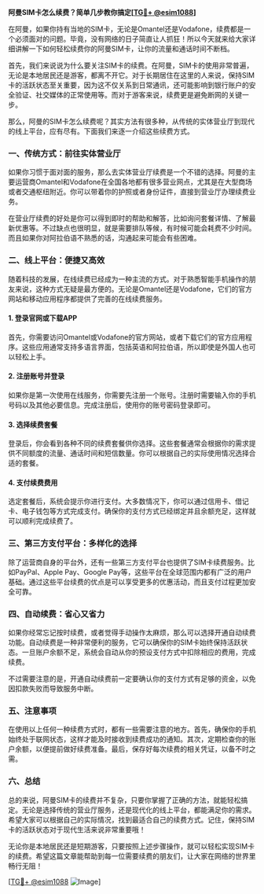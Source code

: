 **阿曼SIM卡怎么续费？简单几步教你搞定[[TG💪+ @esim1088](https://t.me/s/esim1088)]**

在阿曼，如果你持有当地的SIM卡，无论是Omantel还是Vodafone，续费都是一个必须面对的问题。毕竟，没有网络的日子简直让人抓狂！所以今天就来给大家详细讲解一下如何轻松续费你的阿曼SIM卡，让你的流量和通话时间不断档。

首先，我们来说说为什么要关注SIM卡的续费。在阿曼，SIM卡的使用非常普遍，无论是本地居民还是游客，都离不开它。对于长期居住在这里的人来说，保持SIM卡的活跃状态至关重要，因为这不仅关系到日常通讯，还可能影响到银行账户的安全验证、社交媒体的正常使用等。而对于游客来说，续费更是避免断网的关键一步。

那么，阿曼的SIM卡怎么续费呢？其实方法有很多种，从传统的实体营业厅到现代的线上平台，应有尽有。下面我们来逐一介绍这些续费方式。

### 一、传统方式：前往实体营业厅

如果你习惯于面对面的服务，那么去实体营业厅续费是一个不错的选择。阿曼的主要运营商Omantel和Vodafone在全国各地都有很多营业网点，尤其是在大型商场或者交通枢纽附近。你可以带着你的护照或者身份证件，直接到营业厅办理续费业务。

在营业厅续费的好处是你可以得到即时的帮助和解答，比如询问套餐详情、了解最新优惠等。不过缺点也很明显，就是需要排队等候，有时候可能会耗费不少时间。而且如果你对阿拉伯语不熟悉的话，沟通起来可能会有些困难。

### 二、线上平台：便捷又高效

随着科技的发展，在线续费已经成为一种主流的方式。对于熟悉智能手机操作的朋友来说，这种方式无疑是最方便的。无论是Omantel还是Vodafone，它们的官方网站和移动应用程序都提供了完善的在线续费服务。

#### 1. 登录官网或下载APP

首先，你需要访问Omantel或Vodafone的官方网站，或者下载它们的官方应用程序。这些应用通常支持多语言界面，包括英语和阿拉伯语，所以即使是外国人也可以轻松上手。

#### 2. 注册账号并登录

如果你是第一次使用在线服务，你需要先注册一个账号。注册时需要输入你的手机号码以及其他必要信息。完成注册后，使用你的账号密码登录即可。

#### 3. 选择续费套餐

登录后，你会看到各种不同的续费套餐供你选择。这些套餐通常会根据你的需求提供不同额度的流量、通话时间和短信数量。你可以根据自己的实际使用情况选择合适的套餐。

#### 4. 支付续费费用

选定套餐后，系统会提示你进行支付。大多数情况下，你可以通过信用卡、借记卡、电子钱包等方式完成支付。确保你的支付方式已经绑定并且余额充足，这样就可以顺利完成续费了。

### 三、第三方支付平台：多样化的选择

除了运营商自身的平台外，还有一些第三方支付平台也提供了SIM卡续费服务。比如PayPal、Apple Pay、Google Pay等，这些平台在全球范围内都有广泛的用户基础。通过这些平台续费的优点是可以享受更多的优惠活动，而且支付过程更加安全可靠。

### 四、自动续费：省心又省力

如果你经常忘记按时续费，或者觉得手动操作太麻烦，那么可以选择开通自动续费功能。自动续费是一种非常便利的服务，它可以确保你的SIM卡始终保持活跃状态。一旦账户余额不足，系统会自动从你的预设支付方式中扣除相应的费用，完成续费。

不过需要注意的是，开通自动续费前一定要确认你的支付方式有足够的资金，以免因扣款失败而导致服务中断。

### 五、注意事项

在使用以上任何一种续费方式时，都有一些需要注意的地方。首先，确保你的手机始终处于联网状态，这样才能及时接收到续费成功的通知。其次，定期检查你的账户余额，以便提前做好续费准备。最后，保存好每次续费的相关凭证，以备不时之需。

### 六、总结

总的来说，阿曼SIM卡的续费并不复杂，只要你掌握了正确的方法，就能轻松搞定。无论是选择传统的营业厅服务，还是现代化的线上平台，都能满足你的需求。希望大家可以根据自己的实际情况，找到最适合自己的续费方式。记住，保持SIM卡的活跃状态对于现代生活来说非常重要哦！

无论你是本地居民还是短期游客，只要按照上述步骤操作，就可以轻松实现SIM卡的续费。希望这篇文章能帮助到每一位需要续费的朋友们，让大家在网络的世界里畅行无阻！

[[TG💪+ @esim1088](https://t.me/s/esim1088) ![Image](https://i.postimg.cc/4NQfJmqS/Snipaste-2025-05-13-00-14-12.png)]